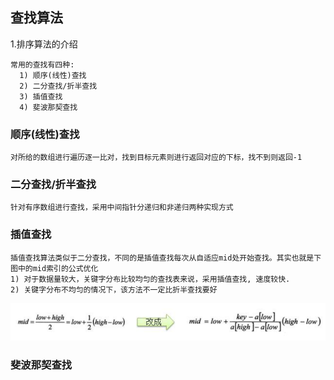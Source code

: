 ## 查找算法

1.排序算法的介绍
```text
常用的查找有四种:
  1) 顺序(线性)查找
  2) 二分查找/折半查找
  3) 插值查找
  4) 斐波那契查找
```
### 顺序(线性)查找
```text
对所给的数组进行遍历逐一比对，找到目标元素则进行返回对应的下标，找不到则返回-1
```

### 二分查找/折半查找
```text
针对有序数组进行查找，采用中间指针分递归和非递归两种实现方式
```

### 插值查找
```text
插值查找算法类似于二分查找，不同的是插值查找每次从自适应mid处开始查找。其实也就是下图中的mid索引的公式优化
1) 对于数据量较大，关键字分布比较均匀的查找表来说，采用插值查找, 速度较快.
2) 关键字分布不均匀的情况下，该方法不一定比折半查找要好
```
![image](https://github.com/Tandoy/DataStructures-and-Algorithms/blob/master/Algorithms/images/%E6%8F%92%E5%80%BC%E6%9F%A5%E6%89%BE.PNG)

### 斐波那契查找
```text

```